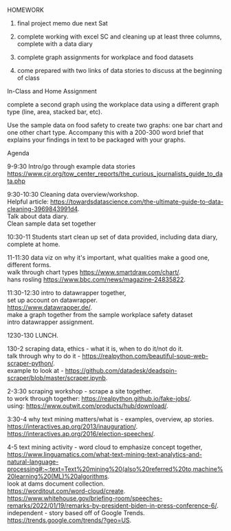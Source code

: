 HOMEWORK

1. final project memo due next Sat

2. complete working with excel SC and cleaning up at least three columns, complete with a data diary

3. complete graph assignments for workplace and food datasets

4. come prepared with two links of data stories to discuss at the beginning of class





In-Class and Home Assignment


complete a second graph using the workplace data using a different graph type (line, area, stacked bar, etc).  

Use the sample data on food safety to create two graphs: one bar chart and one other chart type. Accompany this with a 200-300 word brief that explains your findings in text to be packaged with your graphs.




Agenda

9-9:30 Intro/go through example data stories  
https://www.cjr.org/tow_center_reports/the_curious_journalists_guide_to_data.php   
   
9:30-10:30 Cleaning data overview/workshop.    
Helpful article: https://towardsdatascience.com/the-ultimate-guide-to-data-cleaning-3969843991d4.   
Talk about data diary.  
Clean sample data set together

10:30-11 Students start clean up set of data provided, including data diary, complete at home.    
     
11-11:30 data viz on why it's important, what qualities make a good one, different forms.   
walk through chart types https://www.smartdraw.com/chart/.   
hans rosling https://www.bbc.com/news/magazine-24835822. 
   
11:30-12:30 intro to datawrapper together,  
set up account on datawrapper.  
https://www.datawrapper.de/.   
make a graph together from the sample workplace safety dataset   
intro datawrapper assignment.    
   
1230-130 LUNCH.    
   
130-2 scraping data, ethics - what it is, when to do it/not do it.    
talk through why to do it - https://realpython.com/beautiful-soup-web-scraper-python/.  
example to look at - https://github.com/datadesk/deadspin-scraper/blob/master/scraper.ipynb. 
   
2-3:30 scraping workshop - scrape a site together.    
to work through together: https://realpython.github.io/fake-jobs/.  
using: https://www.outwit.com/products/hub/download/.    
   
3:30-4 why text mining matters/what is - examples, overview, ap stories.    
https://interactives.ap.org/2013/inauguration/.    
https://interactives.ap.org/2016/election-speeches/.   
    
4-5 text mining activity - word cloud to emphasize concept together, 
https://www.linguamatics.com/what-text-mining-text-analytics-and-natural-language-processing#:~:text=Text%20mining%20(also%20referred%20to,machine%20learning%20(ML)%20algorithms.  
look at dams document collection.   
https://worditout.com/word-cloud/create.   
https://www.whitehouse.gov/briefing-room/speeches-remarks/2022/01/19/remarks-by-president-biden-in-press-conference-6/.  
independent - story based off of Google Trends.  
https://trends.google.com/trends/?geo=US.   
